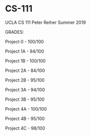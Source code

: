 # CS-111
UCLA CS 111 Peter Reiher Summer 2019


GRADES:

Project 0   -   100/100

Project 1A  -    94/100

Project 1B  -   100/100

Project 2A  -    84/100

Project 2B  -    95/100

Project 3A  -    94/100
 
Project 3B  -    95/100

Project 4A  -   100/100

Project 4B  -    95/100

Project 4C  -    98/100

